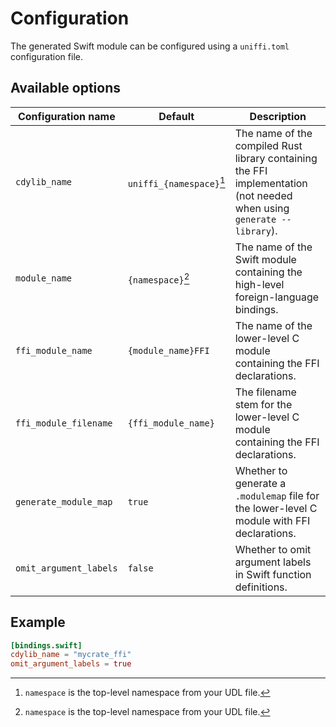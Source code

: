 # Configuration

The generated Swift module can be configured using a `uniffi.toml` configuration file.

## Available options

| Configuration name | Default  | Description |
| ------------------ | -------  |------------ |
| `cdylib_name`      | `uniffi_{namespace}`[^1] | The name of the compiled Rust library containing the FFI implementation (not needed when using `generate --library`). |
| `module_name`      | `{namespace}`[^1] | The name of the Swift module containing the high-level foreign-language bindings. |
| `ffi_module_name`  | `{module_name}FFI` | The name of the lower-level C module containing the FFI declarations. |
| `ffi_module_filename` | `{ffi_module_name}` | The filename stem for the lower-level C module containing the FFI declarations. |
| `generate_module_map` | `true` | Whether to generate a `.modulemap` file for the lower-level C module with FFI declarations. |
| `omit_argument_labels` | `false` | Whether to omit argument labels in Swift function definitions. |

[^1]: `namespace` is the top-level namespace from your UDL file.

## Example

```toml
[bindings.swift]
cdylib_name = "mycrate_ffi"
omit_argument_labels = true
```
